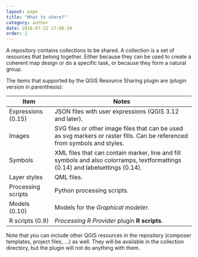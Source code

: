 ```yaml
---
layout: page
title: "What to share?"
category: author
date: 2016-07-22 17:06:34
order: 2
---
```


A repository contains collections to be shared.
A collection is a set of resources that belong together.
Either because they can be used to create a coherent map design
or do a specific task, or because they form a natural group.
 
The items that supported by the QGIS Resource Sharing plugin are
(plugin version in parenthesis):

Item | Notes
--- | ---
Expressions (0.15) | JSON files with user expressions (QGIS 3.12 and later).
Images | SVG files or other image files that can be used as svg markers or raster fills. Can be referenced from symbols and styles.
Symbols | XML files that can contain marker, line and fill symbols and also colorramps, textformattings (0.14) and labelsettings (0.14).
Layer styles | QML files.
Processing scripts | Python processing scripts.
Models (0.10) | Models for the *Graphical modeler*.
R scripts (0.9) | *Processing R Provider* plugin **R scripts**.

Note that you can include other QGIS resources in the repository 
(composer templates, project files, ...) as well.
They will be available in the collection directory, but the
plugin will not do anything with them.
